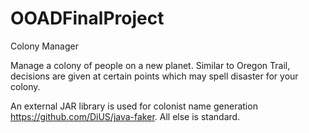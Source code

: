 # OOADFinalProject
Colony Manager

Manage a colony of people on a new planet. Similar to Oregon Trail, decisions are given at certain points which may spell disaster for your colony.

An external JAR library is used for colonist name generation https://github.com/DiUS/java-faker. All else is standard.
